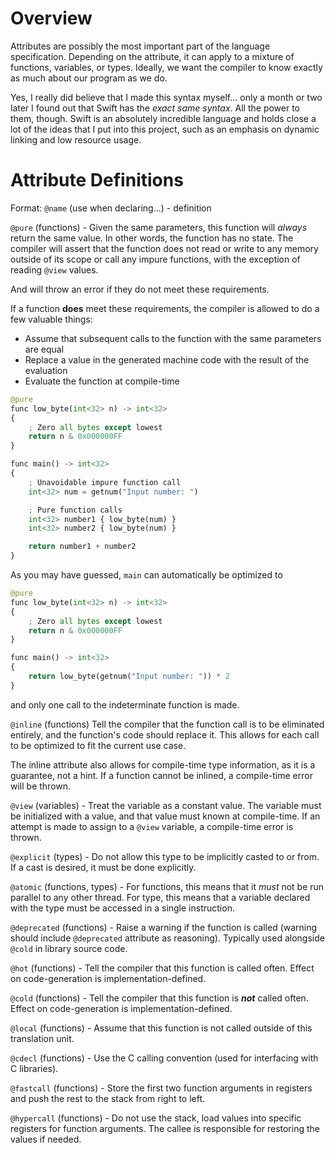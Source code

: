 # Overview
Attributes are possibly the most important part of the language specification. Depending on the attribute, it can apply to a mixture of functions, variables, or types.
Ideally, we want the compiler to know exactly as much about our program as we do.

Yes, I really did believe that I made this syntax myself... only a month or two later I found out that Swift has the *exact same syntax*.
All the power to them, though. Swift is an absolutely incredible language and holds close a lot of the ideas that I put into this project, such as an emphasis on dynamic linking and low resource usage.

# Attribute Definitions
Format: `@name` (use when declaring...) - definition

`@pure` (functions) - Given the same parameters, this function will *always* return the same value. In other words, the function has no state.
The compiler will assert that the function does not read or write to any memory outside of its scope or call any impure functions, with the exception of reading `@view` values.

And will throw an error if they do not meet these requirements.

If a function **does** meet these requirements, the compiler is allowed to do a few valuable things:
- Assume that subsequent calls to the function with the same parameters are equal
- Replace a value in the generated machine code with the result of the evaluation
- Evaluate the function at compile-time

```python
@pure
func low_byte(int<32> n) -> int<32>
{
    ; Zero all bytes except lowest
    return n & 0x000000FF
}

func main() -> int<32>
{
    ; Unavoidable impure function call
    int<32> num = getnum("Input number: ")

    ; Pure function calls
    int<32> number1 { low_byte(num) }
    int<32> number2 { low_byte(num) }

    return number1 + number2
}
```
As you may have guessed, `main` can automatically be optimized to
```python
@pure
func low_byte(int<32> n) -> int<32>
{
    ; Zero all bytes except lowest
    return n & 0x000000FF
}

func main() -> int<32>
{
    return low_byte(getnum("Input number: ")) * 2
}
```
and only one call to the indeterminate function is made.

`@inline` (functions) Tell the compiler that the function call is to be eliminated entirely, and the function's code should replace it.
This allows for each call to be optimized to fit the current use case.

The inline attribute also allows for compile-time type information, as it is a guarantee, not a hint.
If a function cannot be inlined, a compile-time error will be thrown.

`@view` (variables) - Treat the variable as a constant value. The variable must be initialized with a value, and that value must known at compile-time.
If an attempt is made to assign to a `@view` variable, a compile-time error is thrown.

`@explicit` (types) - Do not allow this type to be implicitly casted to or from. If a cast is desired, it must be done explicitly.

`@atomic` (functions, types) - For functions, this means that it *must* not be run parallel to any other thread. For type, this means that a variable declared with the type must be accessed in a single instruction.

`@deprecated` (functions) - Raise a warning if the function is called (warning should include `@deprecated` attribute as reasoning). Typically used alongside `@cold` in library source code.

`@hot` (functions) - Tell the compiler that this function is called often. Effect on code-generation is implementation-defined.

`@cold` (functions) - Tell the compiler that this function is ***not*** called often. Effect on code-generation is implementation-defined.

`@local` (functions) - Assume that this function is not called outside of this translation unit.

`@cdecl` (functions) - Use the C calling convention (used for interfacing with C libraries).

`@fastcall` (functions) - Store the first two function arguments in registers and push the rest to the stack from right to left.

`@hypercall` (functions) - Do not use the stack, load values into specific registers for function arguments. The callee is responsible for restoring the values if needed.
